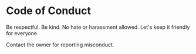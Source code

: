 # Code of Conduct

Be respectful. Be kind. No hate or harassment allowed. Let's keep it friendly for everyone.

Contact the owner for reporting misconduct.
